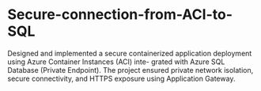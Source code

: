# Secure-connection-from-ACI-to-SQL
Designed and implemented a secure containerized application deployment using Azure Container Instances (ACI) inte- grated with Azure SQL Database (Private Endpoint). The project ensured private network isolation, secure connectivity, and HTTPS exposure using Application Gateway.
